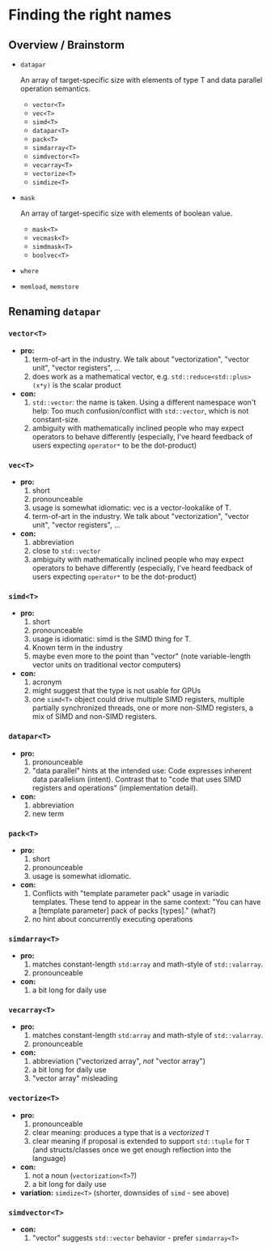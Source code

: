 # Finding the right names

## Overview / Brainstorm

* `datapar`

  An array of target-specific size with elements of type T and data parallel operation semantics.

  * `vector<T>`
  * `vec<T>`
  * `simd<T>`
  * `datapar<T>`
  * `pack<T>`
  * `simdarray<T>`
  * `simdvector<T>`
  * `vecarray<T>`
  * `vectorize<T>`
  * `simdize<T>`
  
* `mask`

  An array of target-specific size with elements of boolean value.

  * `mask<T>`
  * `vecmask<T>`
  * `simdmask<T>`
  * `boolvec<T>`
  
* `where`
* `memload`, `memstore`

## Renaming `datapar`

### `vector<T>`
- **pro:**
  1. term-of-art in the industry. We talk about "vectorization", "vector unit", "vector registers", ...
  1. does work as a mathematical vector, e.g. `std::reduce<std::plus>(x*y)` is the scalar product
- **con:**
  1. `std::vector`: the name is taken. Using a different namespace won't help: Too much confusion/conflict with `std::vector`, which is not constant-size.
  1. ambiguity with mathematically inclined people who may expect operators to behave differently (especially, I've heard feedback of users expecting `operator*` to be the dot-product)

### `vec<T>`
- **pro:**
  1. short
  1. pronounceable
  1. usage is somewhat idiomatic: vec<T> is a vector-lookalike of T.
  1. term-of-art in the industry. We talk about "vectorization", "vector unit", "vector registers", ...
- **con:**
  1. abbreviation
  1. close to `std::vector`
  1. ambiguity with mathematically inclined people who may expect operators to behave differently (especially, I've heard feedback of users expecting `operator*` to be the dot-product)

### `simd<T>`
- **pro:**
  1.  short
  1. pronounceable
  1. usage is idiomatic: simd<T> is the SIMD thing for T.
  1. Known term in the industry
  1. maybe even more to the point than "vector" (note variable-length vector units on traditional vector computers)
- **con:**
  1. acronym
  1. might suggest that the type is not usable for GPUs
  1. one `simd<T>` object could drive multiple SIMD registers, multiple partially synchronized threads, one or more non-SIMD registers, a mix of SIMD and non-SIMD registers.

### `datapar<T>`
- **pro:**
  1. pronounceable
  1. "data parallel" hints at the intended use: Code expresses inherent data parallelism (intent). Contrast that to "code that uses SIMD registers and operations" (implementation detail).
- **con:**
  1. abbreviation
  1. new term

### `pack<T>`
- **pro:**
  1. short
  1. pronounceable
  1. usage is somewhat idiomatic.
- **con:**
  1. Conflicts with "template parameter pack" usage in variadic templates. These tend to appear in the same context: "You can have a [template parameter] pack of packs [types]." (what?)
  1. no hint about concurrently executing operations

### `simdarray<T>`
- **pro:**
  1. matches constant-length `std:array` and math-style of `std::valarray`.
  1. pronounceable
- **con:**
  1. a bit long for daily use

### `vecarray<T>`
- **pro:**
  1. matches constant-length `std:array` and math-style of `std::valarray`.
  1. pronounceable
- **con:**
  1. abbreviation ("vectorized array", *not* "vector array")
  1. a bit long for daily use
  1. "vector array" misleading

### `vectorize<T>`
- **pro:**
  1. pronounceable
  1. clear meaning: produces a type that is a *vectorized* `T`
  1. clear meaning if proposal is extended to support `std::tuple` for `T` (and structs/classes once we get enough reflection into the language)
- **con:**
  1. not a noun (`vectorization<T>`?)
  1. a bit long for daily use
- **variation:** `simdize<T>` (shorter, downsides of `simd` - see above)

### `simdvector<T>`
- **con:**
  1. "vector" suggests `std::vector` behavior - prefer `simdarray<T>`
